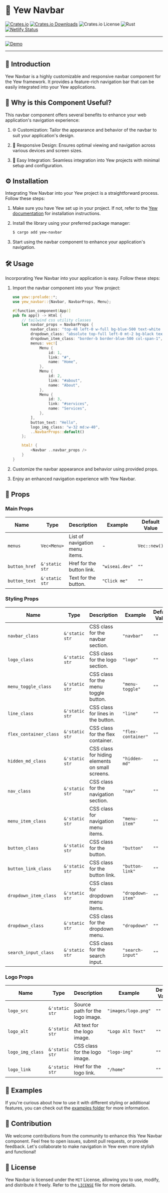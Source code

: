 # 🍔 Yew Navbar

[![Crates.io](https://img.shields.io/crates/v/yew-navbar)](https://crates.io/crates/yew-navbar)
[![Crates.io Downloads](https://img.shields.io/crates/d/yew-navbar)](https://crates.io/crates/yew-navbar)
![Crates.io License](https://img.shields.io/crates/l/yew-navbar)
![Rust](https://img.shields.io/badge/rust-stable-orange)
[![Netlify Status](https://api.netlify.com/api/v1/badges/e8246c00-9789-4483-bcd4-b500eefa6f6a/deploy-status)](https://yew-navbar.netlify.app)

---

[![Demo](https://github.com/wiseaidev/yew-navbar/assets/62179149/3e322002-844f-4abd-b4da-ba985ab127cb)](https://yew-navbar.netlify.app)

---

## 📜 Introduction

Yew Navbar is a highly customizable and responsive navbar component for the Yew framework. It provides a feature-rich navigation bar that can be easily integrated into your Yew applications.

## 🤔 Why is this Component Useful?

This navbar component offers several benefits to enhance your web application's navigation experience:

1. 🌐 Customization: Tailor the appearance and behavior of the navbar to suit your application's design.

1. 🚀 Responsive Design: Ensures optimal viewing and navigation across various devices and screen sizes.

1. 💬 Easy Integration: Seamless integration into Yew projects with minimal setup and configuration.

## ⚙️ Installation

Integrating Yew Navbar into your Yew project is a straightforward process. Follow these steps:

1. Make sure you have Yew set up in your project. If not, refer to the [Yew documentation](https://yew.rs/docs/getting-started/introduction) for installation instructions.

1. Install the library using your preferred package manager:

   ```bash
   $ cargo add yew-navbar
   ```

1. Start using the navbar component to enhance your application's navigation.

## 🛠️ Usage

Incorporating Yew Navbar into your application is easy. Follow these steps:

1. Import the navbar component into your Yew project:

   ```rust
   use yew::prelude::*;
   use yew_navbar::{Navbar, NavbarProps, Menu};

   #[function_component(App)]
   pub fn app() -> Html {
       // tailwind css utility classes
       let navbar_props = NavbarProps {
           navbar_class: "top-48 left-0 w-full bg-blue-500 text-white font-roboto z-20",
           dropdown_class: "absolute top-full left-0 mt-2 bg-black text-white p-4 rounded shadow-lg border border-blue-500 grid grid-cols-4 gap-4 block md:hidden",
           dropdown_item_class: "border-b border-blue-500 col-span-1",
           menus: vec![
               Menu {
                   id: 1,
                   link: "#",
                   name: "Home",
               },
               Menu {
                   id: 2,
                   link: "#about",
                   name: "About",
               },
               Menu {
                   id: 3,
                   link: "#services",
                   name: "Services",
               },
           ],
           button_text: "Hello",
           logo_img_class: "w-32 md:w-40",
           ..NavbarProps::default()
       };

       html! {
           <Navbar ..navbar_props />
       }
   }
   ```

1. Customize the navbar appearance and behavior using provided props.

1. Enjoy an enhanced navigation experience with Yew Navbar.

## 🔧 Props

### Main Props

| Name          | Type             | Description                           | Example                   | Default Value   |
| ------------- | ---------------- | ------------------------------------- | ------------------------- | --------------- |
| `menus`       | `Vec<Menu>`      | List of navigation menu items.         | -                         | `Vec::new()`    |
| `button_href` | `&'static str`   | Href for the button link.             | `"wiseai.dev"`           | `""`            |
| `button_text` | `&'static str`   | Text for the button.                  | `"Click me"`              | `""`            |

### Styling Props

| Name                  | Type             | Description                           | Example                   | Default Value   |
| --------------------- | ---------------- | ------------------------------------- | ------------------------- | --------------- |
| `navbar_class`        | `&'static str`   | CSS class for the navbar section.     | `"navbar"`                | `""`            |
| `logo_class`          | `&'static str`   | CSS class for the logo section.       | `"logo"`                  | `""`            |
| `menu_toggle_class`   | `&'static str`   | CSS class for the menu toggle button. | `"menu-toggle"`           | `""`            |
| `line_class`          | `&'static str`   | CSS class for lines in the button.    | `"line"`                  | `""`            |
| `flex_container_class`| `&'static str`   | CSS class for the flex container.     | `"flex-container"`        | `""`            |
| `hidden_md_class`     | `&'static str`   | CSS class for hiding elements on small screens. | `"hidden-md"`    | `""`            |
| `nav_class`           | `&'static str`   | CSS class for the navigation section. | `"nav"`                   | `""`            |
| `menu_item_class`     | `&'static str`   | CSS class for navigation menu items.  | `"menu-item"`             | `""`            |
| `button_class`        | `&'static str`   | CSS class for the button.             | `"button"`                | `""`            |
| `button_link_class`   | `&'static str`   | CSS class for the button link.        | `"button-link"`           | `""`            |
| `dropdown_item_class` | `&'static str`   | CSS class for dropdown menu items.    | `"dropdown-item"`         | `""`            |
| `dropdown_class`      | `&'static str`   | CSS class for the dropdown menu.      | `"dropdown"`              | `""`            |
| `search_input_class`  | `&'static str`   | CSS class for the search input.       | `"search-input"`          | `""`            |

### Logo Props

| Name           | Type             | Description                           | Example                   | Default Value   |
| -------------- | ---------------- | ------------------------------------- | ------------------------- | --------------- |
| `logo_src`     | `&'static str`   | Source path for the logo image.       | `"images/logo.png"`       | `""`            |
| `logo_alt`     | `&'static str`   | Alt text for the logo image.          | `"Logo Alt Text"`         | `""`            |
| `logo_img_class`| `&'static str`   | CSS class for the logo image.         | `"logo-img"`              | `""`            |
| `logo_link`    | `&'static str`   | Href for the logo link.               | `"/home"`                 | `""`            |

## 📙 Examples

If you're curious about how to use it with different styling or additional features, you can check out the [examples folder](examples/tailwind) for more information.

## 🤝 Contribution

We welcome contributions from the community to enhance this Yew Navbar component. Feel free to open issues, submit pull requests, or provide feedback. Let's collaborate to make navigation in Yew even more stylish and functional!

## 📜 License

Yew Navbar is licensed under the `MIT` License, allowing you to use, modify, and distribute it freely. Refer to the [`LICENSE`](LICENSE) file for more details.
